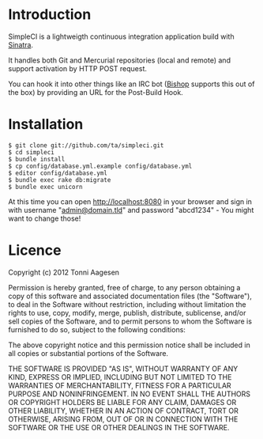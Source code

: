 # Introduction

SimpleCI is a lightweigth continuous integration application build with [Sinatra](https://github.com/sinatra/sinatra).

It handles both Git and Mercurial repositories (local and remote) and support activation by HTTP POST request.

You can hook it into other things like an IRC bot ([Bishop](https://github.com/ta/bishop) supports this out of the box) by providing an URL for the Post-Build Hook. 

# Installation

    $ git clone git://github.com/ta/simpleci.git
    $ cd simpleci
    $ bundle install
    $ cp config/database.yml.example config/database.yml
    $ editor config/database.yml
    $ bundle exec rake db:migrate
    $ bundle exec unicorn

At this time you can open [http://localhost:8080](http://localhost:8080) in your browser and sign in with username "admin@domain.tld" and password "abcd1234" - You might want to change those!

# Licence

Copyright (c) 2012 Tonni Aagesen

Permission is hereby granted, free of charge, to any person obtaining a copy of this software and associated documentation files (the "Software"), to deal in the Software without restriction, including without limitation the rights to use, copy, modify, merge, publish, distribute, sublicense, and/or sell copies of the Software, and to permit persons to whom the Software is furnished to do so, subject to the following conditions:

The above copyright notice and this permission notice shall be included in all copies or substantial portions of the Software.

THE SOFTWARE IS PROVIDED "AS IS", WITHOUT WARRANTY OF ANY KIND, EXPRESS OR IMPLIED, INCLUDING BUT NOT LIMITED TO THE WARRANTIES OF MERCHANTABILITY, FITNESS FOR A PARTICULAR PURPOSE AND NONINFRINGEMENT. IN NO EVENT SHALL THE AUTHORS OR COPYRIGHT HOLDERS BE LIABLE FOR ANY CLAIM, DAMAGES OR OTHER LIABILITY, WHETHER IN AN ACTION OF CONTRACT, TORT OR OTHERWISE, ARISING FROM, OUT OF OR IN CONNECTION WITH THE SOFTWARE OR THE USE OR OTHER DEALINGS IN THE SOFTWARE.